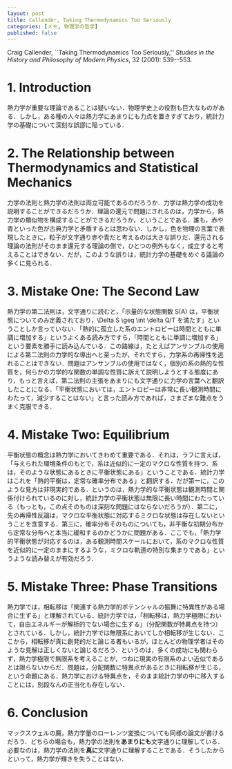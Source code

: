 ```yaml
---
layout: post
title: Callender, Taking Thermodynamics Too Seriously
categories: [メモ, 物理学の哲学]
published: false
---
```


Craig Callender, ``Taking Thermodynamics Too Seriously,'' _Studies in the History and Philosophy of Modern Physics_, 32 (2001): 539--553.


# 1. Introduction

熱力学が重要な理論であることは疑いない．物理学史上の役割も巨大なものがある．しかし，ある種の人々は熱力学にあまりにも力点を置きすぎており，統計力学の基礎について深刻な誤謬に陥っている．

# 2. The Relationship between Thermodynamics and Statistical Mechanics

力学の法則と熱力学の法則は両立可能であるのだろうか．力学は熱力学の成功を説明することができるだろうか．理論の還元で問題にされるのは，力学から，熱力学の類似物を構成することができるだろうか，ということである．誰も，赤や青といった色が古典力学と矛盾するとは思わない．しかし，色を物理の言葉で表現したときに，粒子が文字通り赤や青だと考えるのは大きな誤りだ．還元される理論の法則がそのまま還元する理論の側で，ひとつの例外もなく，成立すると考えることはできない．だが，このような誤りは，統計力学の基礎をめぐる議論の多くに見られる．

# 3. Mistake One: The Second Law

熱力学の第二法則は，文字通りに読むと，「示量的な状態関数 S(A) は，平衡状態についてのみ定義されており，\Delta S \geq \int \delta Q/T を満たす」ということしか言っていない．「熱的に孤立した系のエントロピーは時間とともに単調に増加する」というよくある読み方ですら，「時間とともに単調に増加する」という要素を勝手に読み込んでいる．この路線は，たとえばアンサンブルの使用による第二法則の力学的な導出へと至ったが，それですら，力学系の再帰性を逃れることはできない．問題はアンサンブルの使用ではなく，個別の系の熱的な性質を，何らかの力学的な関数の単調な性質に訴えて説明しようとする態度にあり，もっと言えば，第二法則の主張をあまりにも文字通りに力学の言葉へと翻訳したことになる．「平衡状態においては，エントロピーは非常に長い観測時間にわたって，減少することはない」と言った読み方であれば，さまざまな難点をうまく克服できる．

# 4. Mistake Two: Equilibrium

平衡状態の概念は熱力学においてきわめて重要である．それは，ラフに言えば，「与えられた環境条件のもとで，系は近似的に一定のマクロな性質を持つ．系は，そのような状態にあるときに平衡状態にある」ということである．統計力学はこれを「熱的平衡は，定常な確率分布である」と翻訳する．だが第一に，このような見方は非現実的である．というのは，熱力学的な平衡状態は観測時間と関係付けられているのに対し，統計力学の平衡状態は無限に長い時間にわたっている（もっとも，この点そのものは深刻な問題にはならないだろうが）．第二に，先の再帰性反論は，マクロな平衡状態に対応するミクロな状態は存在しないということを含意する．第三に，確率分布そのものについても，非平衡な初期分布から定常な分布へと本当に緩和するのかどうかに問題がある．ここでも，「熱力学的平衡状態が対応するのは，ある観測時間スケールにおいて，系のマクロな性質を近似的に一定のままにするような，ミクロな軌道の特別な集まりである」というような読み替えが有効だろう．

# 5. Mistake Three: Phase Transitions

熱力学では，相転移は「関連する熱力学的ポテンシャルの振舞に特異性がある場合に生ずる」と理解されている．統計力学では，「相転移は，熱力学極限において，自由エネルギーが解析的でない場合に生ずる」（分配関数が特異点を持つ）とされている．しかし，統計力学では無限系においてしか相転移が生じない．ここから，相転移が真に創発的だと論じる者もいるが，ほとんどの物理学者はそのような見解は正しくないと論じるだろう．というのは，多くの成功にも関わらず，熱力学極限で無限系を考えることが，つねに現実の有限系のよい近似であるとは限らないからだ．問題は，分配関数に特異点があるときに相転移が生じる，という命題にある．熱力学における特異点を，そのまま統計力学の中に移入することには，別段なんの正当化も存在しない．

# 6. Conclusion

マックスウェルの魔，熱力学量のローレンツ変換についても同様の論文が書けるだろう．どちらの場合も，熱力学の法則を**あまりにも**文字通りに理解している．必要なのは，熱力学の法則を**真に**文字通りに理解することである．そうしたからといって，熱力学が輝きを失うことはない．
